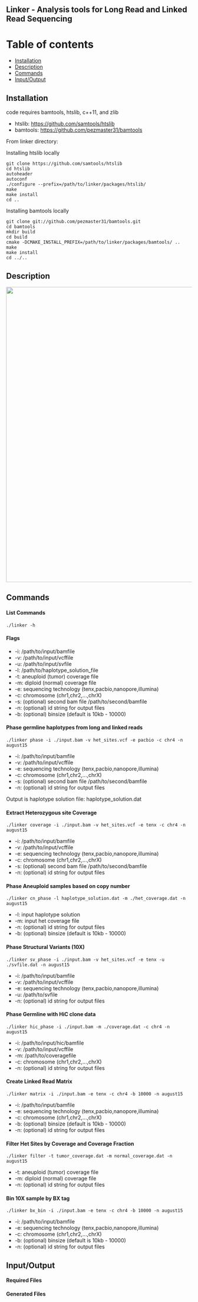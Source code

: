 ## Linker - Analysis tools for Long Read and Linked Read Sequencing

Table of contents
=================

  * [Installation](#gh-md-toc)
  * [Description](#description)
  * [Commands](#commands)
  * [Input/Output](#input/output)

Installation
------------

code requires bamtools, htslib, c++11, and zlib

  * htslib: https://github.com/samtools/htslib
  * bamtools: https://github.com/pezmaster31/bamtools

From linker directory:

Installing htslib locally
```
git clone https://github.com/samtools/htslib
cd htslib
autoheader
autoconf
./configure --prefix=/path/to/linker/packages/htslib/
make
make install
cd ..
```

Installing bamtools locally
```
git clone git://github.com/pezmaster31/bamtools.git
cd bamtools
mkdir build
cd build
cmake -DCMAKE_INSTALL_PREFIX=/path/to/linker/packages/bamtools/ ..
make
make install
cd ../..
```

Description
-----------

<img src="https://github.com/rwtourdot/linker/blob/master/linker_flowchart.png" width=800/>

Commands
--------

#### List Commands
```
./linker -h
```

#### Flags
  * -i: /path/to/input/bamfile
  * -v: /path/to/input/vcffile
  * -u: /path/to/input/svfile
  * -l: /path/to/haplotype_solution_file
  * -t: aneuploid (tumor) coverage file
  * -m: diploid (normal) coverage file
  * -e: sequencing technology (tenx,pacbio,nanopore,illumina)
  * -c: chromosome (chr1,chr2,...,chrX)
  * -s: (optional) second bam file /path/to/second/bamfile
  * -n: (optional) id string for output files
  * -b: (optional) binsize (default is 10kb - 10000)

#### Phase germline haplotypes from long and linked reads

```
./linker phase -i ./input.bam -v het_sites.vcf -e pacbio -c chr4 -n august15
```
  * -i: /path/to/input/bamfile
  * -v: /path/to/input/vcffile
  * -e: sequencing technology (tenx,pacbio,nanopore,illumina)
  * -c: chromosome (chr1,chr2,...,chrX)
  * -s: (optional) second bam file /path/to/second/bamfile
  * -n: (optional) id string for output files

Output is haplotype solution file: haplotype_solution.dat

#### Extract Heterozygous site Coverage

```
./linker coverage -i ./input.bam -v het_sites.vcf -e tenx -c chr4 -n august15
```
  * -i: /path/to/input/bamfile
  * -v: /path/to/input/vcffile
  * -e: sequencing technology (tenx,pacbio,nanopore,illumina)
  * -c: chromosome (chr1,chr2,...,chrX)
  * -s: (optional) second bam file /path/to/second/bamfile
  * -n: (optional) id string for output files

#### Phase Aneuploid samples based on copy number

```
./linker cn_phase -l haplotype_solution.dat -m ./het_coverage.dat -n august15
```
  * -l: input haplotype solution
  * -m: input het coverage file
  * -n: (optional) id string for output files
  * -b: (optional) binsize (default is 10kb - 10000)

#### Phase Structural Variants (10X)

```
./linker sv_phase -i ./input.bam -v het_sites.vcf -e tenx -u ./svfile.dat -n august15
```
  * -i: /path/to/input/bamfile
  * -v: /path/to/input/vcffile
  * -e: sequencing technology (tenx,pacbio,nanopore,illumina)
  * -u: /path/to/svfile
  * -n: (optional) id string for output files

#### Phase Germline with HiC clone data

```
./linker hic_phase -i ./input.bam -m ./coverage.dat -c chr4 -n august15
```
  * -i: /path/to/input/hic/bamfile
  * -v: /path/to/input/vcffile
  * -m: /path/to/coveragefile
  * -c: chromosome (chr1,chr2,...,chrX)
  * -n: (optional) id string for output files

#### Create Linked Read Matrix

```
./linker matrix -i ./input.bam -e tenx -c chr4 -b 10000 -n august15
```
  * -i: /path/to/input/bamfile
  * -e: sequencing technology (tenx,pacbio,nanopore,illumina)
  * -c: chromosome (chr1,chr2,...,chrX)
  * -b: (optional) binsize (default is 10kb - 10000)
  * -n: (optional) id string for output files

#### Filter Het Sites by Coverage and Coverage Fraction
```
./linker filter -t tumor_coverage.dat -m normal_coverage.dat -n august15
```
  * -t: aneuploid (tumor) coverage file
  * -m: diploid (normal) coverage file
  * -n: (optional) id string for output files

#### Bin 10X sample by BX tag
```
./linker bx_bin -i ./input.bam -e tenx -c chr4 -b 10000 -n august15
```
  * -i: /path/to/input/bamfile
  * -e: sequencing technology (tenx,pacbio,nanopore,illumina)
  * -c: chromosome (chr1,chr2,...,chrX)
  * -b: (optional) binsize (default is 10kb - 10000)
  * -n: (optional) id string for output files

Input/Output
--------

#### Required Files

#### Generated Files
